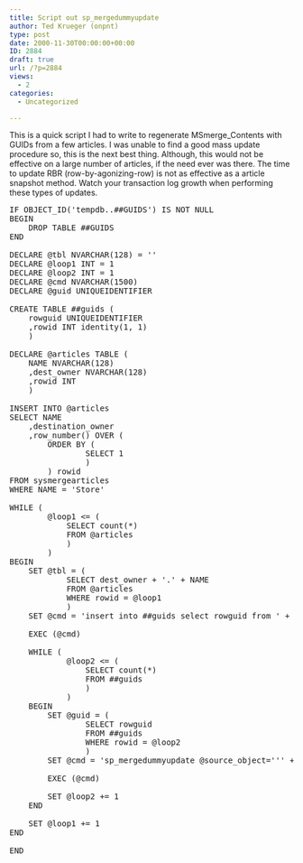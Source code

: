 ```yaml
---
title: Script out sp_mergedummyupdate
author: Ted Krueger (onpnt)
type: post
date: 2000-11-30T00:00:00+00:00
ID: 2884
draft: true
url: /?p=2884
views:
  - 2
categories:
  - Uncategorized

---
```

This is a quick script I had to write to regenerate MSmerge_Contents with GUIDs from a few articles. I was unable to find a good mass update procedure so, this is the next best thing. Although, this would not be effective on a large number of articles, if the need ever was there. The time to update RBR (row-by-agonizing-row) is not as effective as a article snapshot method. Watch your transaction log growth when performing these types of updates.

<pre>IF OBJECT_ID('tempdb..##GUIDS') IS NOT NULL
BEGIN
	DROP TABLE ##GUIDS
END

DECLARE @tbl NVARCHAR(128) = ''
DECLARE @loop1 INT = 1
DECLARE @loop2 INT = 1
DECLARE @cmd NVARCHAR(1500)
DECLARE @guid UNIQUEIDENTIFIER

CREATE TABLE ##guids (
	rowguid UNIQUEIDENTIFIER
	,rowid INT identity(1, 1)
	)

DECLARE @articles TABLE (
	NAME NVARCHAR(128)
	,dest_owner NVARCHAR(128)
	,rowid INT
	)

INSERT INTO @articles
SELECT NAME
	,destination_owner
	,row_number() OVER (
		ORDER BY (
				SELECT 1
				)
		) rowid
FROM sysmergearticles
WHERE NAME = 'Store'

WHILE (
		@loop1 <= (
			SELECT count(*)
			FROM @articles
			)
		)
BEGIN
	SET @tbl = (
			SELECT dest_owner + &#039;.&#039; + NAME
			FROM @articles
			WHERE rowid = @loop1
			)
	SET @cmd = &#039;insert into ##guids select rowguid from &#039; + @tbl

	EXEC (@cmd)

	WHILE (
			@loop2 <= (
				SELECT count(*)
				FROM ##guids
				)
			)
	BEGIN
		SET @guid = (
				SELECT rowguid
				FROM ##guids
				WHERE rowid = @loop2
				)
		SET @cmd = &#039;sp_mergedummyupdate @source_object=&#039;&#039;&#039; + @tbl + &#039;&#039;&#039;,@rowguid=&#039;&#039;&#039; + cast(@guid AS NVARCHAR(500)) + &#039;&#039;&#039;&#039;

		EXEC (@cmd)

		SET @loop2 += 1
	END

	SET @loop1 += 1
END

END
</pre>
